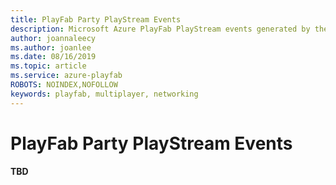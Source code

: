 ```yaml
---
title: PlayFab Party PlayStream Events
description: Microsoft Azure PlayFab PlayStream events generated by the Party real-time chat and data communication API.
author: joannaleecy
ms.author: joanlee
ms.date: 08/16/2019
ms.topic: article
ms.service: azure-playfab
ROBOTS: NOINDEX,NOFOLLOW
keywords: playfab, multiplayer, networking
---
```

# PlayFab Party PlayStream Events

**TBD**
